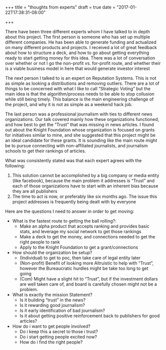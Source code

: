 +++
title = "thoughts from experts"
draft = true
date = "2017-01-22T17:38:31-08:00"

+++

There have been three different experts whom I have talked to in depth about this project.  The first person is someone who has set up multiple different companies.  He has been able to generate funding and actualized on many different products and projects.  I received a lot of great feedback about how to structure a deck, and how to go about getting everything ready to start getting money for this idea.  There was a lot of conversation over whether or not I go the non-profit vs. for-profit route, and whether their is a viable business model in here that would generate investor interest

  The next person I talked to is an expert on Reputation Systems.  This is not as simple as looking a distributions and removing outliers.  There are a lot of things to be concerned with what I like to call “Strategic Voting” but the main idea is that the algorithm/process needs to be able to stop collusion while still being timely.  This balance is the main engineering challenge of the project, and why it is not as simple as a weekend hack job.

  The last person was a professional journalism with ties to different news organizations.  Our talk covered mainly how these organizations functioned, and how best to get the “Trust” that was missing in news articles.  I found out about the Knight Foundation whose organization is focused on grants for initiatives similar to mine, and she suggested that this project might be an ideal candidate for these grants.  It is sounding like the main route might be to pursue connecting with non-affiliated journalists, and journalism schools to get their rankings of articles.

  What was consistently stated was that each expert agrees with the following:

1.  This solution cannot be accomplished by a big company or media entity (like facebook), because the main problem it addresses is “Trust” and each of those organizations have to start with an inherent bias because they are all publishers
2. The time to act is now, or preferably like six months ago.  The issue this project addresses is frequently being dealt with by everyone

Here are the questions I need to answer in order to get moving:

- What is the fastest route to getting the ball rolling?:
  - Make an alpha product that accepts ranking and provides basic stats, and leverage my social network to get those rankings
  - Make a deck to get the money, and connections needed to get the right people to rank
  - Apply to the Knight Foundation to get a grant/connections
- How should the organization be setup?
  - (Individual) to get to poc, then take care of legal entity later
  - (Non-profit) Benefit of looking more Altruistic to help with “Trust”, however the Bureaucratic hurdles might be take too long to get going
  - (Com) Might have a slight hit to “Trust”, but if the investment dollars are well taken care of, and board is carefully chosen might not be a problem.
- What is exactly the mission Statement?
  - Is it building “trust” in the news?
  - Is it rewarding good journalism?
  - Is it early identification of bad journalism?
  - Is it about getting positive reinforcement back to publishers for good articles?
- How do i want to get people involved?
  - Do i keep this a secret to those i trust?
  - Do i start getting people excited now?
  - How do i find the right people?


